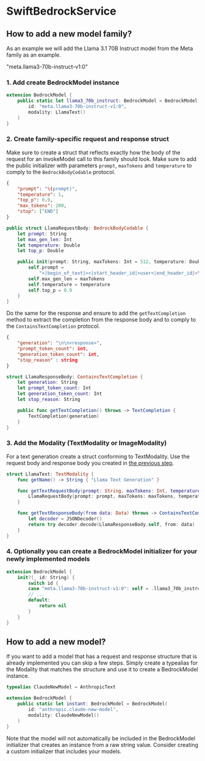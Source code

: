 # SwiftBedrockService


## How to add a new model family?

As an example we will add the Llama 3.1 70B Instruct model from the Meta family as an example.

"meta.llama3-70b-instruct-v1:0"

### 1. Add create BedrockModel instance

```swift
extension BedrockModel {
    public static let llama3_70b_instruct: BedrockModel = BedrockModel(
        id: "meta.llama3-70b-instruct-v1:0",
        modality: LlamaText()
    )
}
```

### 2. Create family-specific request and response struct

Make sure to create a struct that reflects exactly how the body of the request for an invokeModel call to this family should look. Make sure to add the public initializer with parameters `prompt`, `maxTokens` and `temperature` to comply to the `BedrockBodyCodable` protocol. 

```json
{
    "prompt": "\(prompt)",
    "temperature": 1, 
    "top_p": 0.9,
    "max_tokens": 200,
    "stop": ["END"]
}
```

```swift
public struct LlamaRequestBody: BedrockBodyCodable {
    let prompt: String
    let max_gen_len: Int
    let temperature: Double
    let top_p: Double

    public init(prompt: String, maxTokens: Int = 512, temperature: Double = 0.5) {
        self.prompt =
            "<|begin_of_text|><|start_header_id|>user<|end_header_id|>\(prompt)<|eot_id|><|start_header_id|>assistant<|end_header_id|>"
        self.max_gen_len = maxTokens
        self.temperature = temperature
        self.top_p = 0.9
    }
}
```

Do the same for the response and ensure to add the `getTextCompletion` method to extract the completion from the response body and to comply to the `ContainsTextCompletion` protocol.

```json
{
    "generation": "\n\n<response>",
    "prompt_token_count": int,
    "generation_token_count": int,
    "stop_reason" : string
}
```

```swift
struct LlamaResponseBody: ContainsTextCompletion {
    let generation: String
    let prompt_token_count: Int
    let generation_token_count: Int
    let stop_reason: String

    public func getTextCompletion() throws -> TextCompletion {
        TextCompletion(generation)
    }
}
```

### 3. Add the Modality (TextModality or ImageModality)

For a text generation create a struct conforming to TextModality. Use the request body and response body you created in  [the previous step](#2-create-family-specific-request-and-response-struct). 

```swift
struct LlamaText: TextModality {
    func getName() -> String { "Llama Text Generation" }

    func getTextRequestBody(prompt: String, maxTokens: Int, temperature: Double) throws -> BedrockBodyCodable {
        LlamaRequestBody(prompt: prompt, maxTokens: maxTokens, temperature: temperature)
    }

    func getTextResponseBody(from data: Data) throws -> ContainsTextCompletion {
        let decoder = JSONDecoder()
        return try decoder.decode(LlamaResponseBody.self, from: data)
    }
}
```

### 4. Optionally you can create a BedrockModel initializer for your newly implemented models
```swift
extension BedrockModel {
    init?(_ id: String) {
        switch id {
        case "meta.llama3-70b-instruct-v1:0": self = .llama3_70b_instruct
        // ... 
        default:
            return nil
        }
    }
}
```


## How to add a new model?

If you want to add a model that has a request and response structure that is already implemented you can skip a few steps. Simply create a typealias for the Modality that matches the structure and use it to create a BedrockModel instance. 

```swift
typealias ClaudeNewModel = AnthropicText

extension BedrockModel {
    public static let instant: BedrockModel = BedrockModel(
        id: "anthropic.claude-new-model",
        modality: ClaudeNewModel()
    )
}
```

Note that the model will not automatically be included in the BedrockModel initializer that creates an instance from a raw string value. Consider creating a custom initializer that includes your models. 
